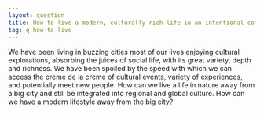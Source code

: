 ```yaml
---
layout: question
title: How to live a modern, culturally rich life in an intentional community in a natural environment?
tag: q-how-to-live
---
```


We have been living in buzzing cities most of our lives enjoying cultural explorations, absorbing the juices of social life, with its great variety, depth and richness. We have been spoiled by the speed with which we can access the creme de la creme of cultural events, variety of experiences, and potentially meet new people. How can we live a life in nature away from a big city and still be integrated into regional and global culture. 
How can we have a modern lifestyle away from the big city?
